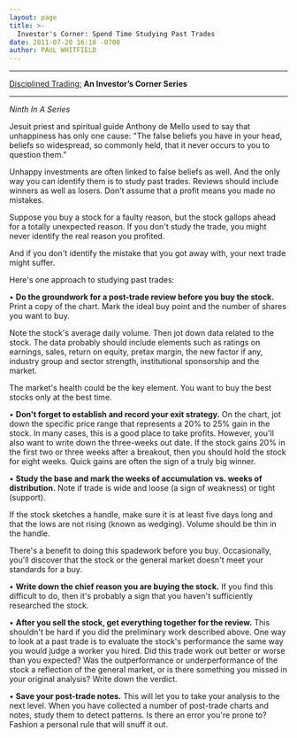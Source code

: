 ```yaml
---
layout: page
title: >-
  Investor's Corner: Spend Time Studying Past Trades
date: 2011-07-20 16:18 -0700
author: PAUL WHITFIELD
---
```





  





---

  

[Disciplined Trading:](https://www.investors.com/NewsAndAnalysis/SpecialReport/577671/201107111544/Disciplined-Trading-An-Investorand8217s-Corner-Series.aspx) **An Investor’s Corner Series**  



---


  

*Ninth In A Series*

  

Jesuit priest and spiritual guide Anthony de Mello used to say that unhappiness has only one cause: "The false beliefs you have in your head, beliefs so widespread, so commonly held, that it never occurs to you to question them."

  

Unhappy investments are often linked to false beliefs as well. And the only way you can identify them is to study past trades. Reviews should include winners as well as losers. Don't assume that a profit means you made no mistakes.

  

Suppose you buy a stock for a faulty reason, but the stock gallops ahead for a totally unexpected reason. If you don't study the trade, you might never identify the real reason you profited.

  

And if you don't identify the mistake that you got away with, your next trade might suffer.

  

Here's one approach to studying past trades:

  

• **Do the groundwork for a post-trade review before you buy the stock.** Print a copy of the chart. Mark the ideal buy point and the number of shares you want to buy.

  

Note the stock's average daily volume. Then jot down data related to the stock. The data probably should include elements such as ratings on earnings, sales, return on equity, pretax margin, the new factor if any, industry group and sector strength, institutional sponsorship and the market.

  

The market's health could be the key element. You want to buy the best stocks only at the best time.

  

• **Don't forget to establish and record your exit strategy.** On the chart, jot down the specific price range that represents a 20% to 25% gain in the stock. In many cases, this is a good place to take profits. However, you'll also want to write down the three-weeks out date. If the stock gains 20% in the first two or three weeks after a breakout, then you should hold the stock for eight weeks. Quick gains are often the sign of a truly big winner.

  

• **Study the base and mark the weeks of accumulation vs. weeks of distribution.** Note if trade is wide and loose (a sign of weakness) or tight (support).

  

If the stock sketches a handle, make sure it is at least five days long and that the lows are not rising (known as wedging). Volume should be thin in the handle.

  

There's a benefit to doing this spadework before you buy. Occasionally, you'll discover that the stock or the general market doesn't meet your standards for a buy.

  

• **Write down the chief reason you are buying the stock.** If you find this difficult to do, then it's probably a sign that you haven't sufficiently researched the stock.

  

• **After you sell the stock, get everything together for the review.** This shouldn't be hard if you did the preliminary work described above. One way to look at a past trade is to evaluate the stock's performance the same way you would judge a worker you hired. Did this trade work out better or worse than you expected? Was the outperformance or underperformance of the stock a reflection of the general market, or is there something you missed in your original analysis? Write down the verdict.

  

• **Save your post-trade notes.** This will let you to take your analysis to the next level. When you have collected a number of post-trade charts and notes, study them to detect patterns. Is there an error you're prone to? Fashion a personal rule that will snuff it out.




